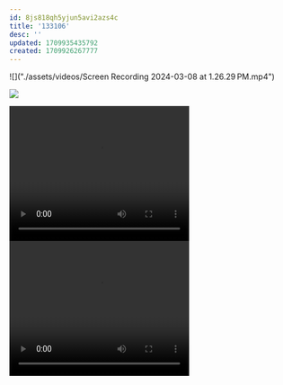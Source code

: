 ```yaml
---
id: 8js818qh5yjun5avi2azs4c
title: '133106'
desc: ''
updated: 1709935435792
created: 1709926267777
---
```


![]("./assets/videos/Screen Recording 2024-03-08 at 1.26.29 PM.mp4")

![]("")

<video width="320" height="240" controls>
  <source src="./assets/videos/Screen Recording 2024-03-08 at 1.26.29 PM.mp4" type="video/mp4">
  Your browser does not support the video tag.
</video>

<video width="320" height="240" controls>
  <source src="./notes/assets/videos/Screen Recording 2024-03-08 at 1.26.29 PM.mov" type="video/mp4">
  Your browser does not support the video tag.
</video>

